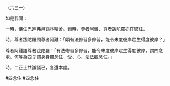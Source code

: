 （六三一）

如是我聞：

一時，佛住巴連弗邑鷄林精舍。爾時，尊者阿難、尊者跋陀羅亦在彼住。

時，尊者跋陀羅問尊者阿難：「頗有法修習多修習，能令未度彼岸眾生得度彼岸？」

尊者阿難語尊者跋陀羅：「有法修習多修習，能令未度彼岸眾生得度彼岸，謂四念處。何等為四？謂身身觀念住，受、心、法法觀念住。」

時，二正士共論議已，各還本處。





#四念住
#四念住
